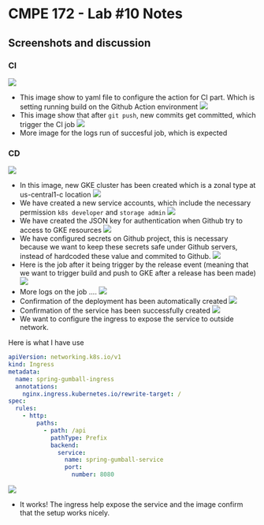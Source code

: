 # CMPE 172 - Lab #10 Notes

## Screenshots and discussion

### CI

![](images/ci-1.png)

- This image show to yaml file to configure the action for CI part. Which is setting running build on the Github Action environment
  ![](images/ci-2.png)
- This image show that after `git push`, new commits get committed, which trigger the CI job
  ![](images/ci-3.png)
- More image for the logs run of succesful job, which is expected

### CD

![](images/cd-1.png)

- In this image, new GKE cluster has been created which is a zonal type at us-central1-c location
  ![](images/cd-2.png)
- We have created a new service accounts, which include the necessary permission `k8s developer` and `storage admin`
  ![](images/cd-3.png)
- We have created the JSON key for authentication when Github try to access to GKE resources
  ![](images/cd-4.png)
- We have configured secrets on Github project, this is necessary because we want to keep these secrets safe under Github servers, instead of hardcoded these value and commited to Github.
  ![](images/cd-5.png)
- Here is the job after it being trigger by the release event (meaning that we want to trigger build and push to GKE after a release has been made)
  ![](images/cd-6.png)
- More logs on the job ....
  ![](images/cd-7.png)
- Confirmation of the deployment has been automatically created
  ![](images/cd-8.png)
- Confirmation of the service has been successfully created
  ![](images/cd-9.png)
- We want to configure the ingress to expose the service to outside network.

Here is what I have use

```yaml
apiVersion: networking.k8s.io/v1
kind: Ingress
metadata:
  name: spring-gumball-ingress
  annotations:
    nginx.ingress.kubernetes.io/rewrite-target: /
spec:
  rules:
    - http:
        paths:
          - path: /api
            pathType: Prefix
            backend:
              service:
                name: spring-gumball-service
                port:
                  number: 8080
```

![](images/cd-10.png)

- It works! The ingress help expose the service and the image confirm that the setup works nicely.
